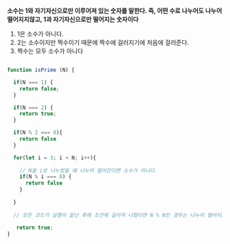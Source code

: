 
**소수는 1와 자기자신으로만 이루어져 있는 숫자를 말한다. 즉, 어떤 수로 나누어도 나누어 떨어지지않고, 1과 자기자신으로만 떨어지는 숫자이다**

1. 1은 소수가 아니다.
2. 2는 소수이지만 짝수이기 때문에 짝수에 걸러지기에 처음에 걸러준다.
3. 짝수는 모두 소수가 아니다

```js

function isPrime (N) {

  if(N === 1) {
    return false;
  }

  if(N === 2) {
    return true;
  }

  if(N % 2 === 0){
    return false
  }

  for(let i = 3; i < N; i++){
    
    // N을 i로 나누었을 때 나누어 떨어진다면 소수가 아니다.
    if(N % i === 0) {
      return false
    }
    
  }
  
  // 모든 코드가 실행이 끝난 후에 조건에 걸러져 나왔다면 N % N인 경우는 나누어 떨어지기 때문에 소수이다.
    
   return true;
}
